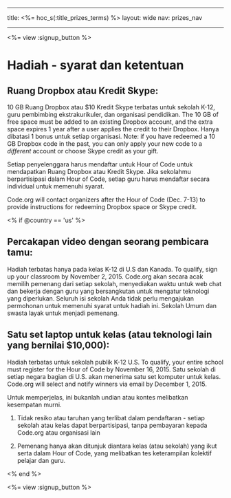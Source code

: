* * *

title: <%= hoc_s(:title_prizes_terms) %> layout: wide nav: prizes_nav

* * *

<%= view :signup_button %>

# Hadiah - syarat dan ketentuan

## Ruang Dropbox atau Kredit Skype:

10 GB Ruang Dropbox atau $10 Kredit Skype terbatas untuk sekolah K-12, guru pembimbing ekstrakurikuler, dan organisasi pendidikan. The 10 GB of free space must be added to an existing Dropbox account, and the extra space expires 1 year after a user applies the credit to their Dropbox. Hanya dibatasi 1 bonus untuk setiap organisasi. Note: if you have redeemed a 10 GB Dropbox code in the past, you can only apply your new code to a *different* account or choose Skype credit as your gift.

Setiap penyelenggara harus mendaftar untuk Hour of Code untuk mendapatkan Ruang Dropbox atau Kredit Skype. Jika sekolahmu berpartisipasi dalam Hour of Code, setiap guru harus mendaftar secara individual untuk memenuhi syarat.

Code.org will contact organizers after the Hour of Code (Dec. 7-13) to provide instructions for redeeming Dropbox space or Skype credit.

<% if @country == 'us' %>

## Percakapan video dengan seorang pembicara tamu:

Hadiah terbatas hanya pada kelas K-12 di U.S dan Kanada. To qualify, sign up your classroom by November 2, 2015. Code.org akan secara acak memilih pemenang dari setiap sekolah, menyediakan waktu untuk web chat dan bekerja dengan guru yang bersangkutan untuk mengatur teknologi yang diperlukan. Seluruh isi sekolah Anda tidak perlu mengajukan permohonan untuk memenuhi syarat untuk hadiah ini. Sekolah Umum dan swasta layak untuk menjadi pemenang.

## Satu set laptop untuk kelas (atau teknologi lain yang bernilai $10,000):

Hadiah terbatas untuk sekolah publik K-12 U.S. To qualify, your entire school must register for the Hour of Code by November 16, 2015. Satu sekolah di setiap negara bagian di U.S. akan menerima satu set komputer untuk kelas. Code.org will select and notify winners via email by December 1, 2015.

Untuk memperjelas, ini bukanlah undian atau kontes melibatkan kesempatan murni.

1) Tidak resiko atau taruhan yang terlibat dalam pendaftaran - setiap sekolah atau kelas dapat berpartisipasi, tanpa pembayaran kepada Code.org atau organisasi lain

2) Pemenang hanya akan ditunjuk diantara kelas (atau sekolah) yang ikut serta dalam Hour of Code, yang melibatkan tes keterampilan kolektif pelajar dan guru.

<% end %>

<%= view :signup_button %>